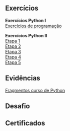 ## Exercícios  
**Exercícios Python I**  
[Exercícios de programação](./exercicios/python-1)  
  
**Exercícios Python II**  
[Etapa 1](.exercicios/python-2/script1.py)  
[Etapa 2](.exercicios/python-2/script2.py)  
[Etapa 3](.exercicios/python-2/script3.py)  
[Etapa 4](.exercicios/python-2/script4.py)  
[Etapa 5](.exercicios/python-2/script5.py)  
  
## Evidências  
[Fragmentos curso de Python](./evidencias)  
  
## Desafio  
     
## Certificados  
 
